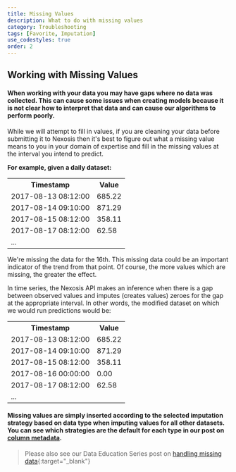 ```yaml
---
title: Missing Values
description: What to do with missing values
category: Troubleshooting
tags: [Favorite, Imputation]
use_codestyles: true
order: 2
---
```


## Working with Missing Values

#### When working with your data you may have gaps where no data was collected. This can cause some issues when creating models because it is not clear how to interpret that data and can cause our algorithms to perform poorly. 

While we will attempt to fill in values, if you are cleaning your data before submitting it to Nexosis then it's best to figure out what a missing value means to you in your domain of expertise and fill in the missing values at the interval you intend to predict.

**For example, given a daily dataset:**
<table class="table table-striped">
<tr>
    <th>Timestamp</th>
    <th>Value</th>
</tr>
<tr>
    <td>2017-08-13 08:12:00</td>
    <td>685.22</td>
</tr>
<tr>
    <td>2017-08-14 09:10:00</td>
    <td>871.29</td>
</tr>
<tr>
    <td>2017-08-15 08:12:00</td>
    <td>358.11</td>
</tr>
<tr>
    <td>2017-08-17 08:12:00</td>
    <td>62.58</td>
</tr>
<tr>
    <td colspan="2">...</td>
</tr>
</table>

We're missing the data for the 16th. This missing data could be an important indicator of the trend from that point. Of course, the more values which are missing, the greater the effect.

In time series, the Nexosis API makes an inference when there is a gap between observed values and imputes (creates values) zeroes for the gap at the appropriate interval. In other words, the modified dataset on which we would run predictions would be:

<table class="table table-striped">
<tr>
    <th>Timestamp</th>
    <th>Value</th>
</tr>
<tr>
    <td>2017-08-13 08:12:00</td>
    <td>685.22</td>
</tr>
<tr>
    <td>2017-08-14 09:10:00</td>
    <td>871.29</td>
</tr>
<tr>
    <td>2017-08-15 08:12:00</td>
    <td>358.11</td>
</tr>
<tr>
    <td>2017-08-16 00:00:00</td>
    <td>0.00</td>
</tr>
<tr>
    <td>2017-08-17 08:12:00</td>
    <td>62.58</td>
</tr>
<tr>
    <td colspan="2">...</td>
</tr>
</table>

#### Missing values are simply inserted according to the selected imputation strategy based on data type when imputing values for all other datasets. You can see which strategies are the default for each type in our post on [column metadata](/guides/column-metadata).

> Please also see our Data Education Series post on [handling missing data](https://content.nexosis.com/blog/what-to-do-with-missing-data){:target="_blank"}